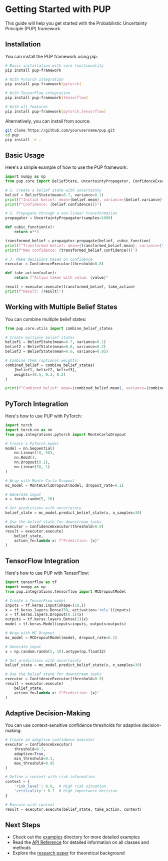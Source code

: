 # Getting Started with PUP

This guide will help you get started with the Probabilistic Uncertainty Principle (PUP) framework.

## Installation

You can install the PUP framework using pip:

```bash
# Basic installation with core functionality
pip install pup-framework

# With PyTorch integration
pip install pup-framework[pytorch]

# With TensorFlow integration
pip install pup-framework[tensorflow]

# With all features
pip install pup-framework[pytorch,tensorflow]
```

Alternatively, you can install from source:

```bash
git clone https://github.com/yourusername/pup.git
cd pup
pip install -e .
```

## Basic Usage

Here's a simple example of how to use the PUP framework:

```python
import numpy as np
from pup.core import BeliefState, UncertaintyPropagator, ConfidenceExecutor

# 1. Create a belief state with uncertainty
belief = BeliefState(mean=0.7, variance=0.1)
print(f"Initial belief: mean={belief.mean}, variance={belief.variance}")
print(f"Confidence: {belief.confidence()}")

# 2. Propagate through a non-linear transformation
propagator = UncertaintyPropagator(samples=1000)

def cubic_function(x):
    return x**3

transformed_belief = propagator.propagate(belief, cubic_function)
print(f"Transformed belief: mean={transformed_belief.mean}, variance={transformed_belief.variance}")
print(f"New confidence: {transformed_belief.confidence()}")

# 3. Make decisions based on confidence
executor = ConfidenceExecutor(threshold=0.8)

def take_action(value):
    return f"Action taken with value: {value}"

result = executor.execute(transformed_belief, take_action)
print(f"Result: {result}")
```

## Working with Multiple Belief States

You can combine multiple belief states:

```python
from pup.core.utils import combine_belief_states

# Create multiple belief states
belief1 = BeliefState(mean=0.7, variance=0.1)
belief2 = BeliefState(mean=0.8, variance=0.2)
belief3 = BeliefState(mean=0.6, variance=0.05)

# Combine them (optional weights)
combined_belief = combine_belief_states(
    [belief1, belief2, belief3],
    weights=[0.5, 0.3, 0.2]
)

print(f"Combined belief: mean={combined_belief.mean}, variance={combined_belief.variance}")
```

## PyTorch Integration

Here's how to use PUP with PyTorch:

```python
import torch
import torch.nn as nn
from pup.integrations.pytorch import MonteCarloDropout

# Create a PyTorch model
model = nn.Sequential(
    nn.Linear(10, 50),
    nn.ReLU(),
    nn.Dropout(0.1),
    nn.Linear(50, 1)
)

# Wrap with Monte Carlo Dropout
mc_model = MonteCarloDropout(model, dropout_rate=0.1)

# Generate input
x = torch.randn(5, 10)

# Get predictions with uncertainty
belief_state = mc_model.predict_belief_state(x, n_samples=30)

# Use the belief state for downstream tasks
executor = ConfidenceExecutor(threshold=0.9)
result = executor.execute(
    belief_state,
    action_fn=lambda x: f"Prediction: {x}"
)
```

## TensorFlow Integration

Here's how to use PUP with TensorFlow:

```python
import tensorflow as tf
import numpy as np
from pup.integrations.tensorflow import MCDropoutModel

# Create a TensorFlow model
inputs = tf.keras.Input(shape=(10,))
x = tf.keras.layers.Dense(50, activation='relu')(inputs)
x = tf.keras.layers.Dropout(0.1)(x)
outputs = tf.keras.layers.Dense(1)(x)
model = tf.keras.Model(inputs=inputs, outputs=outputs)

# Wrap with MC Dropout
mc_model = MCDropoutModel(model, dropout_rate=0.1)

# Generate input
x = np.random.randn(5, 10).astype(np.float32)

# Get predictions with uncertainty
belief_state = mc_model.predict_belief_state(x, n_samples=30)

# Use the belief state for downstream tasks
executor = ConfidenceExecutor(threshold=0.9)
result = executor.execute(
    belief_state,
    action_fn=lambda x: f"Prediction: {x}"
)
```

## Adaptive Decision-Making

You can use context-sensitive confidence thresholds for adaptive decision-making:

```python
# Create an adaptive confidence executor
executor = ConfidenceExecutor(
    threshold=0.7,
    adaptive=True,
    min_threshold=0.3,
    max_threshold=0.95
)

# Define a context with risk information
context = {
    'risk_level': 0.8,  # High risk situation
    'criticality': 0.7  # High importance decision
}

# Execute with context
result = executor.execute(belief_state, take_action, context)
```

## Next Steps

- Check out the [examples](../pup/examples/) directory for more detailed examples
- Read the [API Reference](api_reference.md) for detailed information on all classes and methods
- Explore the [research paper](../../Research_Papers/uncertainty_in_ai_systems.md) for theoretical background